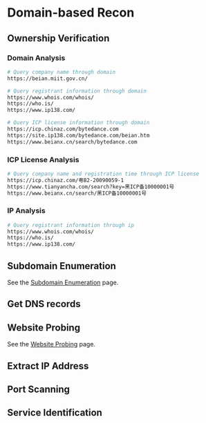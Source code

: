 # Domain-based Recon

## Ownership Verification

### Domain Analysis

```bash
# Query company name through domain
https://beian.miit.gov.cn/

# Query registrant information through domain
https://www.whois.com/whois/
https://who.is/
https://www.ip138.com/

# Query ICP license information through domain
https://icp.chinaz.com/bytedance.com
https://site.ip138.com/bytedance.com/beian.htm
https://www.beianx.cn/search/bytedance.com
```

### ICP License Analysis

```bash
# Query company name and registration time through ICP license
https://icp.chinaz.com/粤B2-20090059-1
https://www.tianyancha.com/search?key=黑ICP备10000001号
https://www.beianx.cn/search/黑ICP备10000001号
```

### IP Analysis

```bash
# Query registrant information through ip
https://www.whois.com/whois/
https://who.is/
https://www.ip138.com/
```

## Subdomain Enumeration

See the [Subdomain Enumeration](subdomain-enumeration/) page.

## Get DNS records

## Website Probing

See the [Website Probing](subdomain-analysis.md) page.

## Extract IP Address

## Port Scanning

## Service Identification
